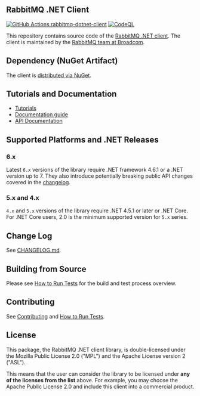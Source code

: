 ## RabbitMQ .NET Client

[![GitHub Actions rabbitmq-dotnet-client](https://github.com/rabbitmq/rabbitmq-dotnet-client/actions/workflows/main.yaml/badge.svg)](https://github.com/rabbitmq/rabbitmq-dotnet-client/actions/workflows/main.yaml)
[![CodeQL](https://github.com/rabbitmq/rabbitmq-dotnet-client/workflows/CodeQL/badge.svg)](https://github.com/rabbitmq/rabbitmq-dotnet-client/actions/workflows/codeql.yml)

This repository contains source code of the [RabbitMQ .NET client](https://www.rabbitmq.com/dotnet.html).
The client is maintained by the [RabbitMQ team at Broadcom](https://github.com/rabbitmq/).


## Dependency (NuGet Artifact)

The client is [distributed via NuGet](https://www.nuget.org/packages/RabbitMQ.Client/).


## Tutorials and Documentation

 * [Tutorials](https://www.rabbitmq.com/getstarted.html)
 * [Documentation guide](https://www.rabbitmq.com/dotnet.html)
 * [API Documentation](https://rabbitmq.github.io/rabbitmq-dotnet-client/index.html)


## Supported Platforms and .NET Releases

### 6.x

Latest `6.x` versions of the library require .NET framework 4.6.1 or a .NET version up to 7.
They also introduce potentially breaking public API changes covered in the [changelog](CHANGELOG.md).

### 5.x and 4.x

`4.x` and `5.x` versions of the library require .NET 4.5.1 or later or .NET Core.
For .NET Core users, 2.0 is the minimum supported version for `5.x` series.


## Change Log

See [CHANGELOG.md](CHANGELOG.md).


## Building from Source

Please see [How to Run Tests](RUNNING_TESTS.md) for the build and test process overview.


## Contributing

See [Contributing](CONTRIBUTING.md) and [How to Run Tests](RUNNING_TESTS.md).


## License

This package, the RabbitMQ .NET client library, is double-licensed under
the Mozilla Public License 2.0 ("MPL") and the Apache License version 2 ("ASL").

This means that the user can consider the library to be licensed under **any of the licenses from the list** above.
For example, you may choose the Apache Public License 2.0 and include this client into a commercial product.
